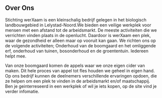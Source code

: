 ## Over Ons

Stichting werXaam is een kleinschalig bedrijf gelegen in het biologisch landbouwgebied in Lelystad-Noord.We bieden een veilige werkplek voor mensen met een afstand tot de arbeidsmarkt. De meeste activiteiten die we verrichten vinden plaats in de openlucht. Daardoor is werXaam een plek, waar de gezondheid er alleen maar op vooruit kan gaan. We richten ons op de volgende activiteiten; Onderhoud van de boomgaard en het omliggende erf, onderhoud van tuinen, bosonderhoud en de groententuin. Iedereen helpt mee.

Van onze boomgaard komen de appels waar we onze eigen cider van maken. Dit hele proces van appel tot fles houden we geheel in eigen hand. Op ons bedrijf kunnen de deelnemers verschillende ervaringen opdoen, die ze helpen om een plek te vinden in de arbeidsmarkt en/of maatschappij. Ben je geinterreseerd in een werkplek of wil je iets kopen, op de site vind je verder infomatie.